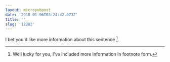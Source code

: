 ```yaml
---
layout: micropubpost
date: '2018-01-06T03:24:42.073Z'
title: ''
slug: '12282'
---
```

I bet you&#39;d like more information about this sentence [^1].

[^1]: Well lucky for you, I&#39;ve included more information in footnote form.
